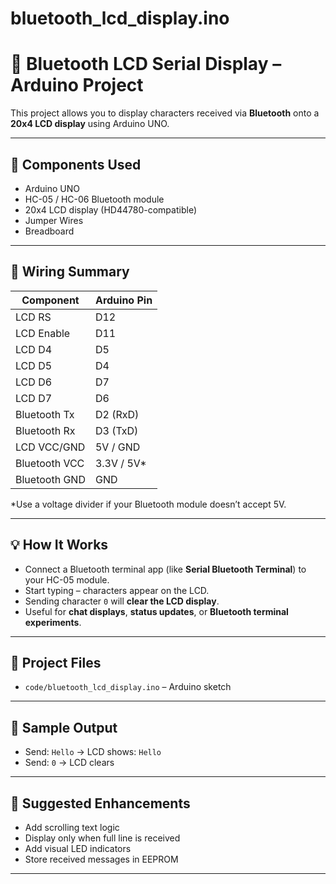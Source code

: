 # bluetooth_lcd_display.ino
# 📲 Bluetooth LCD Serial Display – Arduino Project

This project allows you to display characters received via **Bluetooth** onto a **20x4 LCD display** using Arduino UNO.

---

## 🧰 Components Used

- Arduino UNO  
- HC-05 / HC-06 Bluetooth module  
- 20x4 LCD display (HD44780-compatible)  
- Jumper Wires  
- Breadboard  

---

## 🔌 Wiring Summary

| Component         | Arduino Pin |
|------------------|-------------|
| LCD RS           | D12         |
| LCD Enable       | D11         |
| LCD D4           | D5          |
| LCD D5           | D4          |
| LCD D6           | D7          |
| LCD D7           | D6          |
| Bluetooth Tx     | D2 (RxD)    |
| Bluetooth Rx     | D3 (TxD)    |
| LCD VCC/GND      | 5V / GND    |
| Bluetooth VCC    | 3.3V / 5V*  |
| Bluetooth GND    | GND         |

\*Use a voltage divider if your Bluetooth module doesn’t accept 5V.

---

## 💡 How It Works

- Connect a Bluetooth terminal app (like **Serial Bluetooth Terminal**) to your HC-05 module.
- Start typing – characters appear on the LCD.
- Sending character `0` will **clear the LCD display**.
- Useful for **chat displays**, **status updates**, or **Bluetooth terminal experiments**.

---

## 📁 Project Files

- `code/bluetooth_lcd_display.ino` – Arduino sketch

---

## 🧪 Sample Output


- Send: `Hello` → LCD shows: `Hello`
- Send: `0` → LCD clears

---

## 🧠 Suggested Enhancements

- Add scrolling text logic
- Display only when full line is received
- Add visual LED indicators
- Store received messages in EEPROM

---

